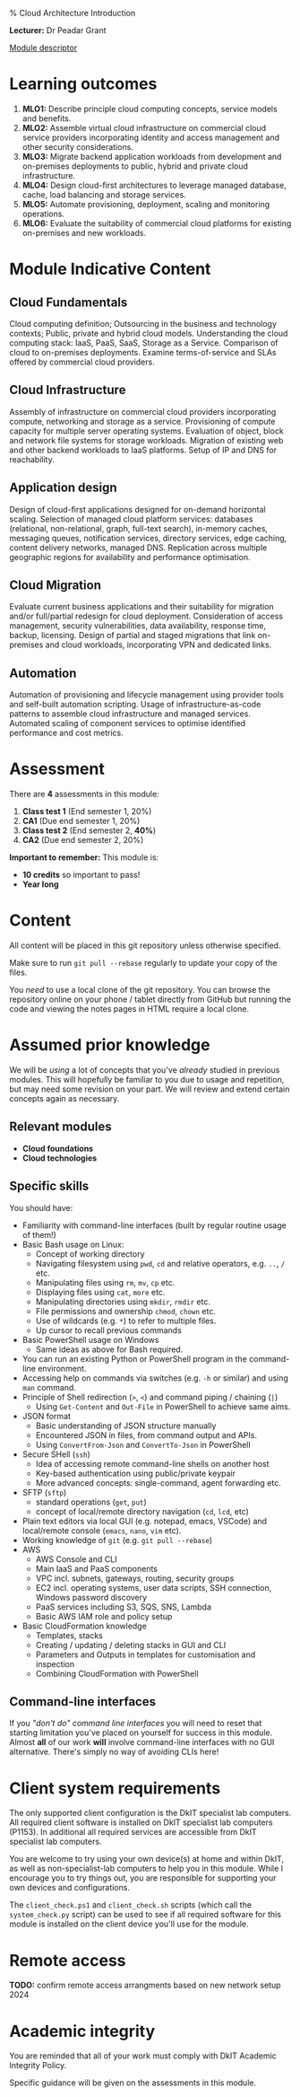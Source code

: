 % Cloud Architecture Introduction

**Lecturer:** Dr Peadar Grant

[Module descriptor](https://courses.dkit.ie/index.cfm/page/module/moduleId/56218/deliveryperiodid/1066)

# Learning outcomes

1. **MLO1:** Describe principle cloud computing concepts, service models and benefits.
2. **MLO2:** Assemble virtual cloud infrastructure on commercial cloud service providers incorporating identity and access management and other security considerations.
3. **MLO3:** Migrate backend application workloads from development and on-premises deployments to public, hybrid and private cloud infrastructure.
4. **MLO4:** Design cloud-first architectures to leverage managed database, cache, load balancing and storage services.
5. **MLO5:** Automate provisioning, deployment, scaling and monitoring operations.
6. **MLO6:** Evaluate the suitability of commercial cloud platforms for existing on-premises and new workloads.


# Module Indicative Content

## Cloud Fundamentals

Cloud computing definition; Outsourcing in the business and technology contexts; Public, private and hybrid cloud models. Understanding the cloud computing stack: IaaS, PaaS, SaaS, Storage as a Service. Comparison of cloud to on-premises deployments. Examine terms-of-service and SLAs offered by commercial cloud providers.

## Cloud Infrastructure

Assembly of infrastructure on commercial cloud providers incorporating compute, networking and storage as a service. Provisioning of compute capacity for multiple server operating systems. Evaluation of object, block and network file systems for storage workloads. Migration of existing web and other backend workloads to IaaS platforms. Setup of IP and DNS for reachability.

## Application design

Design of cloud-first applications designed for on-demand horizontal scaling. Selection of managed cloud platform services: databases (relational, non-relational, graph, full-text search), in-memory caches, messaging queues, notification services, directory services, edge caching, content delivery networks, managed DNS. Replication across multiple geographic regions for availability and performance optimisation.

## Cloud Migration

Evaluate current business applications and their suitability for migration and/or full/partial redesign for cloud deployment. Consideration of access management, security vulnerabilities, data availability, response time, backup, licensing. Design of partial and staged migrations that link on-premises and cloud workloads, incorporating VPN and dedicated links.

## Automation

Automation of provisioning and lifecycle management using provider tools and self-built automation scripting. Usage of infrastructure-as-code patterns to assemble cloud infrastructure and managed services. Automated scaling of component services to optimise identified performance and cost metrics.


# Assessment

There are **4** assessments in this module:

1. **Class test 1** (End semester 1, 20%)
2. **CA1** (Due end semester 1, 20%)
3. **Class test 2** (End semester 2, **40%**)
4. **CA2** (Due end semester 2, 20%)

**Important to remember:** This module is:

- **10 credits** so important to pass!
- **Year long**


# Content

All content will be placed in this git repository unless otherwise specified.

Make sure to run `git pull --rebase` regularly to update your copy of the files.

You *need* to use a local clone of the git repository.
You can browse the repository online on your phone / tablet directly from GitHub but running the code and viewing the notes pages in HTML require a local clone.


# Assumed prior knowledge

We will be *using* a lot of concepts that you've *already* studied in previous modules.
This will hopefully be familiar to you due to usage and repetition, but may need some revision on your part.
We will review and extend certain concepts again as necessary.

## Relevant modules

- **Cloud foundations**
- **Cloud technologies**

## Specific skills

You should have: 

- Familiarity with command-line interfaces (built by regular routine usage of them!)
- Basic Bash usage on Linux:
  - Concept of working directory
  - Navigating filesystem using `pwd`, `cd` and relative operators, e.g. `..`, `/` etc.
  - Manipulating files using `rm`, `mv`, `cp` etc.
  - Displaying files using `cat`, `more` etc.
  - Manipulating directories using `mkdir`, `rmdir` etc.
  - File permissions and ownership `chmod`, `chown` etc.
  - Use of wildcards (e.g. `*`) to refer to multiple files.
  - Up cursor to recall previous commands
- Basic PowerShell usage on Windows
  - Same ideas as above for Bash required.
- You can run an existing Python or PowerShell program in the command-line environment.
- Accessing help on commands via switches (e.g. `-h` or similar) and using `man` command. 
- Principle of Shell redirection (`>`, `<`) and command piping / chaining (`|`)
  - Using `Get-Content` and `Out-File` in PowerShell to achieve same aims.
- JSON format
  - Basic understanding of JSON structure manually
  - Encountered JSON in files, from command output and APIs.
  - Using `ConvertFrom-Json` and `ConvertTo-Json` in PowerShell
- Secure SHell (`ssh`)
  - Idea of accessing remote command-line shells on another host
  - Key-based authentication using public/private keypair 
  - More advanced concepts: single-command, agent forwarding etc.
- SFTP (`sftp`)
  - standard operations (`get`, `put`)
  - concept of local/remote directory navigation (`cd`, `lcd`, etc)
- Plain text editors via local GUI (e.g. notepad, emacs, VSCode) and local/remote console (`emacs`, `nano`, `vim` etc).
- Working knowledge of `git` (e.g. `git pull --rebase`)
- AWS
  - AWS Console and CLI
  - Main IaaS and PaaS components
  - VPC incl. subnets, gateways, routing, security groups
  - EC2 incl. operating systems, user data scripts, SSH connection, Windows password discovery
  - PaaS services including S3, SQS, SNS, Lambda
  - Basic AWS IAM role and policy setup
- Basic CloudFormation knowledge
  - Templates, stacks
  - Creating / updating / deleting stacks in GUI and CLI
  - Parameters and Outputs in templates for customisation and inspection
  - Combining CloudFormation with PowerShell

## Command-line interfaces

If you *"don't do" command line interfaces* you will need to reset that starting limitation you've placed on yourself for success in this module.
Almost **all** of our work **will** involve command-line interfaces with no GUI alternative.
There's simply no way of avoiding CLIs here!

# Client system requirements

The only supported client configuration is the DkIT specialist lab computers.
All required client software is installed on DkIT specialist lab computers (P1153).
In additional all required services are accessible from DkIT specialist lab computers.

You are welcome to try using your own device(s) at home and within DkIT, as well as non-specialist-lab computers to help you in this module.
While I encourage you to try things out, you are responsible for supporting your own devices and configurations.

The `client_check.ps1` and `client_check.sh` scripts (which call the `system_check.py` script) can be used to see if all required software for this module is installed on the client device you'll use for the module.


# Remote access

**TODO:** confirm remote access arrangments based on new network setup 2024


# Academic integrity

You are reminded that all of your work must comply with DkIT Academic Integrity Policy.

Specific guidance will be given on the assessments in this module.

